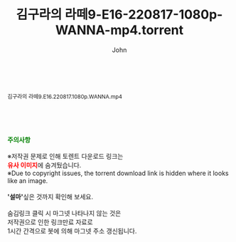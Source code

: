 ﻿---
layout: post
title:  "김구라의 라떼9-E16-220817-1080p-WANNA-mp4.torrent"
author: John
categories: [ 방송/음악 ]
tags: [  ]
image:  
description: "김구라의 라떼9-E16-220817-1080p-WANNA-mp4 torrent 정보 공유"
toc: true
toc_sticky: true
---

<br>
<div class="view-img">
<a class="view_image" href="http://torrentmobile61.com/bbs/view_image.php?fn=%2Fdata%2Ffile%2Fmusic%2F469716874_tIYogRFH_82f7a76a8b0637b1ba50cf2c98e055c428f1a14b.jpg" target="_blank"><img alt="" class="img-tag" content="http://torrentmobile61.com/data/file/music/469716874_tIYogRFH_82f7a76a8b0637b1ba50cf2c98e055c428f1a14b.jpg" itemprop="image" src="http://torrentmobile61.com/data/file/music/469716874_tIYogRFH_82f7a76a8b0637b1ba50cf2c98e055c428f1a14b.jpg"/></a></div><div class="view-content" itemprop="description">
<p><span style="font-size:12px;">김구라의 라떼9.E16.220817.1080p.WANNA.mp4</span> </p> </div>
    
<br><br><br>
<p data-ke-size="size16"><b><span style="color: green;">주의사항</span></b><br /><br />※저작권 문제로 인해 토렌트 다운로드 링크는<br /><b><span style="color: red;">유사 이미지</span></b>에 숨겨뒀습니다.<br />※Due to copyright issues, the torrent download link is hidden where it looks like an image.<br /><br /><b>'설마'</b>싶은 것까지 확인해 보세요.<br /><br />숨김링크 클릭 시 마그넷 나타나지 않는 것은<br />저작권으로 인한 링크만료 자료로<br />1시간 간격으로 봇에 의해 마그넷 주소 갱신됩니다.</p>
